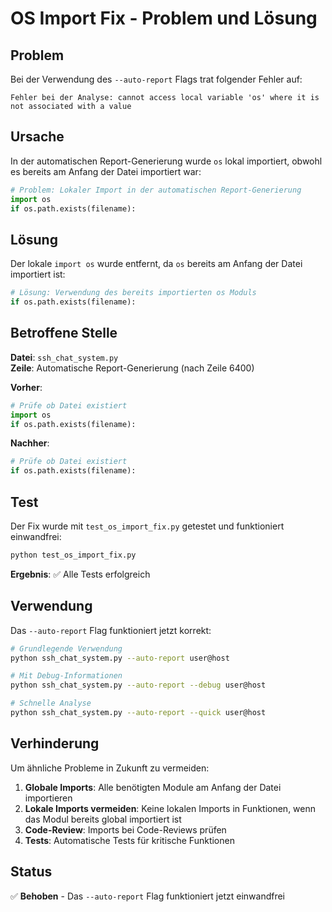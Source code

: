 # OS Import Fix - Problem und Lösung

## Problem

Bei der Verwendung des `--auto-report` Flags trat folgender Fehler auf:

```
Fehler bei der Analyse: cannot access local variable 'os' where it is not associated with a value
```

## Ursache

In der automatischen Report-Generierung wurde `os` lokal importiert, obwohl es bereits am Anfang der Datei importiert war:

```python
# Problem: Lokaler Import in der automatischen Report-Generierung
import os
if os.path.exists(filename):
```

## Lösung

Der lokale `import os` wurde entfernt, da `os` bereits am Anfang der Datei importiert ist:

```python
# Lösung: Verwendung des bereits importierten os Moduls
if os.path.exists(filename):
```

## Betroffene Stelle

**Datei**: `ssh_chat_system.py`  
**Zeile**: Automatische Report-Generierung (nach Zeile 6400)

**Vorher**:
```python
# Prüfe ob Datei existiert
import os
if os.path.exists(filename):
```

**Nachher**:
```python
# Prüfe ob Datei existiert
if os.path.exists(filename):
```

## Test

Der Fix wurde mit `test_os_import_fix.py` getestet und funktioniert einwandfrei:

```bash
python test_os_import_fix.py
```

**Ergebnis**: ✅ Alle Tests erfolgreich

## Verwendung

Das `--auto-report` Flag funktioniert jetzt korrekt:

```bash
# Grundlegende Verwendung
python ssh_chat_system.py --auto-report user@host

# Mit Debug-Informationen
python ssh_chat_system.py --auto-report --debug user@host

# Schnelle Analyse
python ssh_chat_system.py --auto-report --quick user@host
```

## Verhinderung

Um ähnliche Probleme in Zukunft zu vermeiden:

1. **Globale Imports**: Alle benötigten Module am Anfang der Datei importieren
2. **Lokale Imports vermeiden**: Keine lokalen Imports in Funktionen, wenn das Modul bereits global importiert ist
3. **Code-Review**: Imports bei Code-Reviews prüfen
4. **Tests**: Automatische Tests für kritische Funktionen

## Status

✅ **Behoben** - Das `--auto-report` Flag funktioniert jetzt einwandfrei 